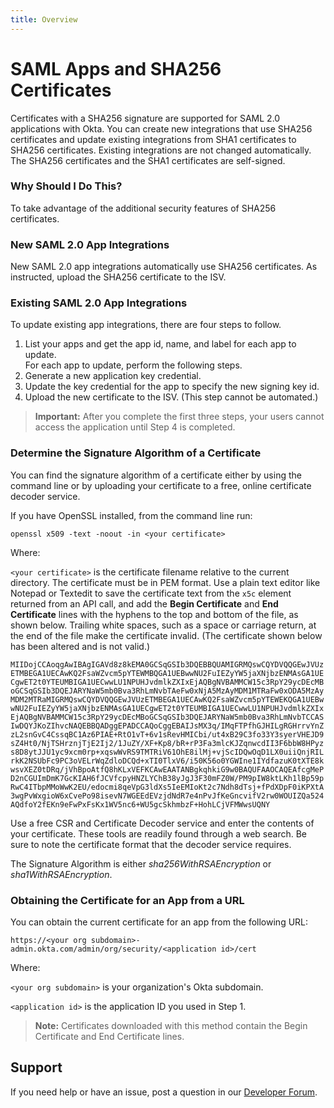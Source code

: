 ```yaml
---
title: Overview
---
```


# SAML Apps and SHA256 Certificates

Certificates with a SHA256 signature are supported for SAML 2.0 applications with Okta. You can create new integrations that use SHA256 certificates and update existing integrations from SHA1 certificates to SHA256 certificates. Existing integrations are not changed automatically. The SHA256 certificates and the SHA1 certificates are self-signed.

### Why Should I Do This?

To take advantage of the additional security features of SHA256 certificates.

### New SAML 2.0 App Integrations

New SAML 2.0 app integrations automatically use SHA256 certificates.
As instructed, upload the SHA256 certificate to the ISV.

### Existing SAML 2.0 App Integrations

To update existing app integrations, there are four steps to follow.

  1. List your apps and get the app id, name, and label for each app to update.<br />For each app to update, perform the following steps.<br />
  2. Generate a new application key credential.
  3. Update the key credential for the app to specify the new signing key id.
  4. Upload the new certificate to the ISV. (This step cannot be automated.)

> **Important:** After you complete the first three steps, your users cannot access the application until Step 4 is completed.

### Determine the Signature Algorithm of a Certificate

You can find the signature algorithm of a certificate either by using the command line or by uploading your certificate to a free, online certificate decoder service.

If you have OpenSSL installed, from the command line run:

`openssl x509 -text -noout -in <your certificate>`

Where:

`<your certificate>` is the certificate filename relative to the current directory. The certificate must be in PEM format. Use a plain text editor
like Notepad or Textedit to save the certificate text from the `x5c` element returned from an API call, and add the **Begin Certificate** and **End Certificate** lines with the hyphens to the top and bottom of the file, as shown below. Trailing white spaces, such as a space or carriage return, at the end of the file make the certificate invalid. (The certificate shown below has been altered and is not valid.)

```
MIIDojCCAoqgAwIBAgIGAVd8z8kEMA0GCSqGSIb3DQEBBQUAMIGRMQswCQYDVQQGEwJVUz
ETMBEGA1UECAwKQ2FsaWZvcm5pYTEWMBQGA1UEBwwNU2FuIEZyYW5jaXNjbzENMAsGA1UE
CgwET2t0YTEUMBIGA1UECwwLU1NPUHJvdmlkZXIxEjAQBgNVBAMMCW15c3RpY29ycDEcMB
oGCSqGSIb3DQEJARYNaW5mb0Bva3RhLmNvbTAeFw0xNjA5MzAyMDM1MTRaFw0xODA5MzAy
MDM2MTRaMIGRMQswCQYDVQQGEwJVUzETMBEGA1UECAwKQ2FsaWZvcm5pYTEWEKQGA1UEBw
wNU2FuIEZyYW5jaXNjbzENMAsGA1UECgwET2t0YTEUMBIGA1UECwwLU1NPUHJvdmlkZXIx
EjAQBgNVBAMMCW15c3RpY29ycDEcMBoGCSqGSIb3DQEJARYNaW5mb0Bva3RhLmNvbTCCAS
IwDQYJKoZIhvcNAQEBBQADggEPADCCAQoCggEBAIJsMX3q/IMqFTPfhGJHILgRGHrrvYnZ
zL2snGvC4CssqBC1Az6PIAE+RtO1vT+6v1sRevHMICbi/ut4xB29C3fo33Y3syerVHEJD9
sZ4Ht0/NjTSHrznjTjE2Ij2/1JuZY/XF+Kp8/bR+rP3Fa3mlcKJZqnwcdII3F6bbW8HPyz
s8D8ytJJU1yc9xcm0rp+xqswWvRS9TMTRiV61OhE8ilMj+vjScIDQwOqD1LX0uiiQnjRIL
rkK2NSUbFc9PC3oVELrWqZdloDCQd+xTI0TlxV6/i50K56o0YGWIne1IYdfazuK0tXTE8k
wsvXEZ0tDRq/jVhBpoAtfQ8hKLxVEFKCAwEAATANBgkqhkiG9w0BAQUFAAOCAQEAfcgMeP
D2nCGUImDmK7GcKIAH6fJCVfcpyHNZLYChB38yJgJ3F30mFZ0W/PM9pIW8ktLKh1lBp59p
RwC4ITbpMMoWwK2EU/edocmi8qeVpG3ldXs5IeEMIoKt2c7Ndh8dTsj+fPdXDpF0iKPXtA
3wgPvWxgioW6xCvePo98isevN7WGEEdEVzjdNdR7e4nPvJfKeGncvifV2rw0WOUIZQa524
AQdfoY2fEKn9eFwPxFsKx1WV5nc6+WU5gcSkhmbzF+HohLCjVFMWwsUQNY
```

Use a free CSR and Certificate Decoder service and enter the contents of your certificate. These tools are readily found through a web search. Be
sure to note the certificate format that the decoder service requires.

The Signature Algorithm is either *sha256WithRSAEncryption* or *sha1WithRSAEncryption*.

### Obtaining the Certificate for an App from a URL

You can obtain the current certificate for an app from the following URL:

`https://<your org subdomain>-admin.okta.com/admin/org/security/<application id>/cert`

Where:

`<your org subdomain>` is your organization's Okta subdomain.

`<application id>` is the application ID you used in Step 1.

> **Note:** Certificates downloaded with this method contain the Begin Certificate and End Certificate lines.

## Support

If you need help or have an issue, post a question in our [Developer Forum](https://devforum.okta.com).

<NextSectionLink/>
